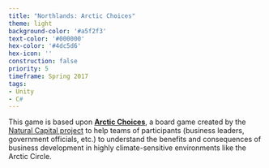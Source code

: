 ```yaml
---
title: "Northlands: Arctic Choices"
theme: light
background-color: '#a5f2f3'
text-color: '#000000'
hex-color: '#4dc5d6'
hex-icon: ''
construction: false
priority: 5
timeframe: Spring 2017
tags:
- Unity
- C#
---
```

This game is based upon **[Arctic Choices](http://wwf.panda.org/what_we_do/where_we_work/arctic/what_we_do/arctic_choices.cfm)**, a board game created by the [Natural Capital project](http://www.naturalcapitalproject.org) to help teams of participants (business leaders, government officials, etc.) to understand the benefits and consequences of business development in highly climate-sensitive environments like the Arctic Circle.
<!-- more -->
